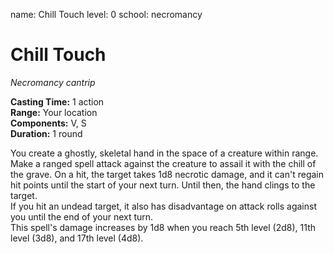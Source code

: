 name: Chill Touch
level: 0
school: necromancy

# Chill Touch 
_Necromancy cantrip_  

**Casting Time:** 1 action    
**Range:** Your location   
**Components:** V, S   
**Duration:** 1 round 

You create a ghostly, skeletal hand in the space of a creature within range. Make a ranged spell attack against the creature to assail it with the chill of the grave. On a hit, the target takes 1d8 necrotic damage, and it can't regain hit points until the start of your next turn. Until then, the hand clings to the target.    
If you hit an undead target, it also has disadvantage on attack rolls against you until the end of your next turn.    
This spell's damage increases by 1d8 when you reach 5th level (2d8), 11th level (3d8), and 17th level (4d8). 